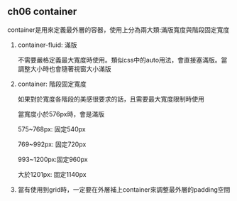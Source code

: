 ## ch06 container

container是用來定義最外層的容器，使用上分為兩大類:滿版寬度與階段固定寬度

1. container-fluid: 滿版
   
   不需要嚴格定義最大寬度時使用。類似css中的auto用法，會直接塞滿版。當調整大小時也會隨著視窗大小滿版

2. container: 階段固定寬度

   如果對於寬度各階段的美感很要求的話，且需要最大寬度限制時使用
   
   當寬度小於576px時，會是滿版
   
   575~768px: 固定540px

   769~992px: 固定720px

   993~1200px:固定960px

   大於1201px: 固定1140px

3. 當有使用到grid時，一定要在外層補上container來調整最外層的padding空間


